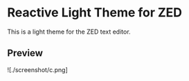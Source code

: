 # Reactive Light Theme for ZED

This is a light theme for the ZED text editor.

## Preview

![./screenshot/c.png]
